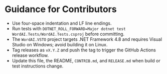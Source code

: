 # Guidance for Contributors

- Use four-space indentation and LF line endings.
- Run tests with `DOTNET_ROLL_FORWARD=Major dotnet test WordAI.Tests/WordAI.Tests.csproj` before committing.
- The `WordAI.VSTO` project targets .NET Framework 4.8 and requires Visual Studio on Windows; avoid building it on Linux.
- Tag releases as `vX.Y.Z` and push the tag to trigger the GitHub Actions release workflow.
- Update this file, the README, `CONTRIB.md`, and `RELEASE.md` when build or test instructions change.

